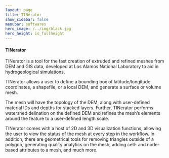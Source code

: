 ```yaml
---
layout: page
title: TINerator
show_sidebar: false
menubar: softwares
hero_image: /../img/black.jpg
hero_height: is_fullheight
---
```


#### TINerator [<i class="fas fa-book"></i>](https://raw.githack.com/lanl/LaGriT/tinerator/html/index.html) [<i class="fab fa-github"></i>](https://github.com/lanl/LaGriT/tree/tinerator)

TINerator is a tool for the fast creation of extruded and refined meshes from DEM and GIS data, developed at Los Alamos National Laboratory to aid in hydrogeological simulations.

TINerator allows a user to define a bounding box of latitude/longitude coordinates, a shapefile, or a local DEM, and generate a surface or volume mesh.

The mesh will have the topology of the DEM, along with user-defined material IDs and depths for stacked layers. Further, TINerator performs watershed delination on the defined DEM and refines the mesh’s elements around the feature to a user-defined length scale.

TINerator comes with a host of 2D and 3D visualization functions, allowing the user to view the status of the mesh at every step in the workflow. In addition, there are geometrical tools for removing triangles outside of a polygon, generating quality analytics on the mesh, adding cell- and node-based attributes to a mesh, and much more.
